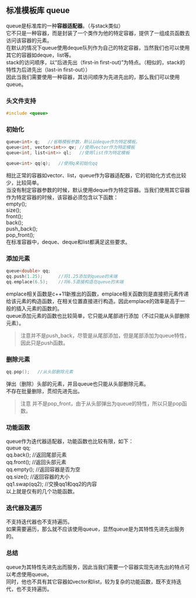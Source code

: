 ## 标准模板库 queue
queue是标准库的一种**容器适配器**。（与stack类似）   
它不只是一种容器，而是封装了一个类作为他的特定容器，提供了一组成员函数去访问该容器的元素。   
在默认的情况下queue使用deque队列作为自己的特定容器，当然我们也可以使用其它的容器如deque，list等。   
stack的访问顺序，以“后进先出（first-in first-out)”为特点。（相似的，stack的特性为后进先出（last-in first-out））     
因此当我们需要使用一种容器，其访问顺序为先进先出的，那么我们可以使用queue。    
### 头文件支持
```c
#include <queue>   
```  
### 初始化  
```c
queue<int> q;	//省略模板参数，默认以deque作为特定模板。     
queue<int, vector<int>> qv;	//使用vector作为特定模板    
queue<int, list<int>> ql;	//使用list作为特定模板    

queue<int> qq(q);	//使用q来初始化qq     
```  
相比正常的容器如vector、list，queue作为容器适配器，它的初始化方式也比较少，比较简单。   
当没有制定容器参数的时候，默认使用deque作为特定容器。当我们使用其它容器作为特定容器的时候，该容器必须包含以下函数：   
empty();    
size();   
front();	
back();    
push\_back();    
pop\_front();       
在标准容器中，deque、deque和list都满足这些要求。   
### 添加元素
```c
queue<double> qq;   
qq.push(1.25);		//将1.25添加到queue的末端   
qq.emplace(6.5);	//将6.5直接构造在queue的末端  
```  
emplace相关函数是c++11新推出的函数，emplace相关函数则是直接把元素传递给该元素的构造函数，在相关位置直接进行构造。因此emplace的效率是高于一般的插入元素的函数的。   
queue添加元素的函数也比较简单，它只能从尾部进行添加（不过只能从头部删除元素）。   
> 注意并不是push_back，尽管是从尾部添加，但是尾部添加为queue特性，因此只是push函数。   
### 删除元素
```c
qq.pop();	//从头部删除元素  
```  
弹出（删除）头部的元素，并且queue也只能从头部删除元素。   
不存在批量删除，贯彻先进先出。   
> 注意 并不是pop_front，由于从头部弹出为queue的特性，所以只是pop函数。   
### 功能函数
queue作为迭代器适配器，功能函数也比较有限，如下：   
queue<int> qq;  
qq.back();	//返回尾部元素  
qq.front();	//返回头部元素  
qq.empty();	//返回容器是否为空   
qq.size();	//返回容器的大小  
qq1.swap(qq2);	//交换qq1和qq2的内容   
以上就是仅有的几个功能函数。   
### 迭代器及遍历  
不支持迭代器也不支持遍历。  
如果需要遍历，那么就不应该使用queue，显然queue是为其特性先进先出服务的。     
### 总结
queue为其特性先进先出而服务，因此当我们需要一个容器实现先进先出的特点可以考虑使用queue。  
同时，他也不具有其它容器如vector和list，较为复杂的功能函数，既不支持迭代，也不支持遍历。  